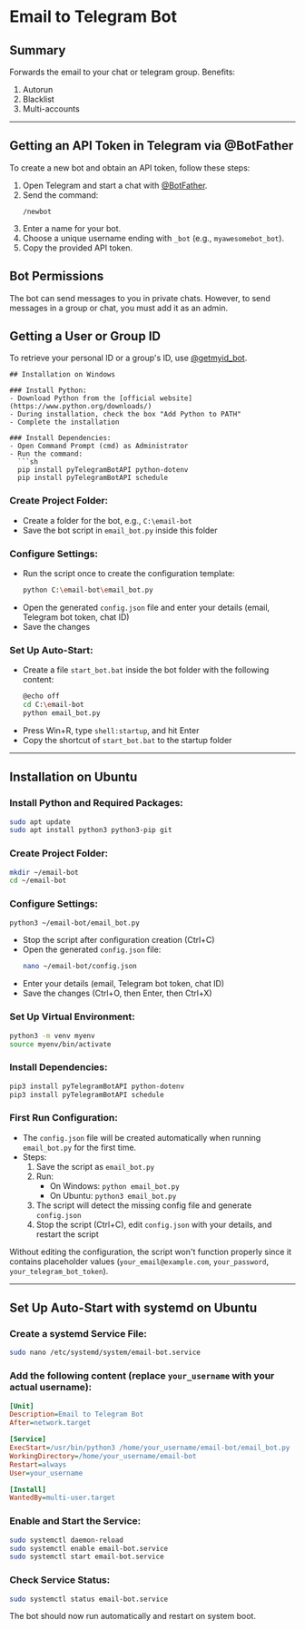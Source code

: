 # Email to Telegram Bot

## Summary
Forwards the email to your chat or telegram group.
Benefits:
1. Autorun
2. Blacklist
3. Multi-accounts

---
## Getting an API Token in Telegram via @BotFather

To create a new bot and obtain an API token, follow these steps:

1. Open Telegram and start a chat with [@BotFather](https://t.me/BotFather).  
2. Send the command:  
   ```
   /newbot
   ```
3. Enter a name for your bot.  
4. Choose a unique username ending with `_bot` (e.g., `myawesomebot_bot`).  
5. Copy the provided API token.  

## Bot Permissions  

The bot can send messages to you in private chats. However, to send messages in a group or chat, you must add it as an admin.  

## Getting a User or Group ID  

To retrieve your personal ID or a group's ID, use [@getmyid_bot](https://t.me/getmyid_bot).  
```  
## Installation on Windows

### Install Python:
- Download Python from the [official website](https://www.python.org/downloads/)
- During installation, check the box "Add Python to PATH"
- Complete the installation

### Install Dependencies:
- Open Command Prompt (cmd) as Administrator
- Run the command:
  ```sh
  pip install pyTelegramBotAPI python-dotenv
  pip install pyTelegramBotAPI schedule
  ```

### Create Project Folder:
- Create a folder for the bot, e.g., `C:\email-bot`
- Save the bot script in `email_bot.py` inside this folder

### Configure Settings:
- Run the script once to create the configuration template:
  ```sh
  python C:\email-bot\email_bot.py
  ```
- Open the generated `config.json` file and enter your details (email, Telegram bot token, chat ID)
- Save the changes

### Set Up Auto-Start:
- Create a file `start_bot.bat` inside the bot folder with the following content:
  ```sh
  @echo off
  cd C:\email-bot
  python email_bot.py
  ```
- Press Win+R, type `shell:startup`, and hit Enter
- Copy the shortcut of `start_bot.bat` to the startup folder

---

## Installation on Ubuntu

### Install Python and Required Packages:
```sh
sudo apt update
sudo apt install python3 python3-pip git
```

### Create Project Folder:
```sh
mkdir ~/email-bot
cd ~/email-bot
```

### Configure Settings:
```sh
python3 ~/email-bot/email_bot.py
```
- Stop the script after configuration creation (Ctrl+C)
- Open the generated `config.json` file:
  ```sh
  nano ~/email-bot/config.json
  ```
- Enter your details (email, Telegram bot token, chat ID)
- Save the changes (Ctrl+O, then Enter, then Ctrl+X)

### Set Up Virtual Environment:
```sh
python3 -m venv myenv
source myenv/bin/activate
```

### Install Dependencies:
```sh
pip3 install pyTelegramBotAPI python-dotenv
pip3 install pyTelegramBotAPI schedule
```

### First Run Configuration:
- The `config.json` file will be created automatically when running `email_bot.py` for the first time.
- Steps:
  1. Save the script as `email_bot.py`
  2. Run:
     - On Windows: `python email_bot.py`
     - On Ubuntu: `python3 email_bot.py`
  3. The script will detect the missing config file and generate `config.json`
  4. Stop the script (Ctrl+C), edit `config.json` with your details, and restart the script

Without editing the configuration, the script won't function properly since it contains placeholder values (`your_email@example.com`, `your_password`, `your_telegram_bot_token`).

---

## Set Up Auto-Start with systemd on Ubuntu

### Create a systemd Service File:
```sh
sudo nano /etc/systemd/system/email-bot.service
```

### Add the following content (replace `your_username` with your actual username):
```ini
[Unit]
Description=Email to Telegram Bot
After=network.target

[Service]
ExecStart=/usr/bin/python3 /home/your_username/email-bot/email_bot.py
WorkingDirectory=/home/your_username/email-bot
Restart=always
User=your_username

[Install]
WantedBy=multi-user.target
```

### Enable and Start the Service:
```sh
sudo systemctl daemon-reload
sudo systemctl enable email-bot.service
sudo systemctl start email-bot.service
```

### Check Service Status:
```sh
sudo systemctl status email-bot.service
```

The bot should now run automatically and restart on system boot.
